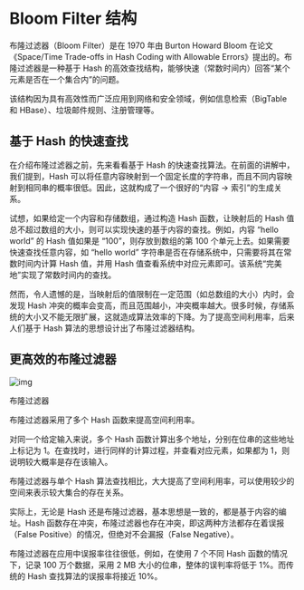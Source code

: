 # Bloom Filter 结构

布隆过滤器（Bloom Filter）是在 1970 年由 Burton Howard Bloom 在论文《Space/Time Trade-offs in Hash Coding with Allowable Errors》提出的。布隆过滤器是一种基于 Hash 的高效查找结构，能够快速（常数时间内）回答“某个元素是否在一个集合内”的问题。

该结构因为具有高效性而广泛应用到网络和安全领域，例如信息检索（BigTable 和 HBase）、垃圾邮件规则、注册管理等。

## 基于 Hash 的快速查找

在介绍布隆过滤器之前，先来看看基于 Hash 的快速查找算法。在前面的讲解中，我们提到，Hash 可以将任意内容映射到一个固定长度的字符串，而且不同内容映射到相同串的概率很低。因此，这就构成了一个很好的“内容 -> 索引”的生成关系。

试想，如果给定一个内容和存储数组，通过构造 Hash 函数，让映射后的 Hash 值总不超过数组的大小，则可以实现快速的基于内容的查找。例如，内容 “hello world” 的 Hash 值如果是 “100”，则存放到数组的第 100 个单元上去。如果需要快速查找任意内容，如 “hello world” 字符串是否在存储系统中，只需要将其在常数时间内计算 Hash 值，并用 Hash 值查看系统中对应元素即可。该系统“完美地”实现了常数时间内的查找。

然而，令人遗憾的是，当映射后的值限制在一定范围（如总数组的大小）内时，会发现 Hash 冲突的概率会变高，而且范围越小，冲突概率越大。很多时候，存储系统的大小又不能无限扩展，这就造成算法效率的下降。为了提高空间利用率，后来人们基于 Hash 算法的思想设计出了布隆过滤器结构。

## 更高效的布隆过滤器

![img](C:\Users\smile\Desktop\区块链\C_Universal_Brockchain\image\spaces%2F-M5xTVjj6plOWgHcmTHq%2Fuploads%2Fgit-blob-3d3b3d275813b02229b960868eb7a8e56bb697d9%2Fbloom_filter.png)

布隆过滤器

布隆过滤器采用了多个 Hash 函数来提高空间利用率。

对同一个给定输入来说，多个 Hash 函数计算出多个地址，分别在位串的这些地址上标记为 1。在查找时，进行同样的计算过程，并查看对应元素，如果都为 1，则说明较大概率是存在该输入。

布隆过滤器与单个 Hash 算法查找相比，大大提高了空间利用率，可以使用较少的空间来表示较大集合的存在关系。

实际上，无论是 Hash 还是布隆过滤器，基本思想是一致的，都是基于内容的编址。Hash 函数存在冲突，布隆过滤器也存在冲突，即这两种方法都存在着误报（False Positive）的情况，但绝对不会漏报（False Negative）。

布隆过滤器在应用中误报率往往很低，例如，在使用 7 个不同 Hash 函数的情况下，记录 100 万个数据，采用 2 MB 大小的位串，整体的误判率将低于 1%。而传统的 Hash 查找算法的误报率将接近 10%。